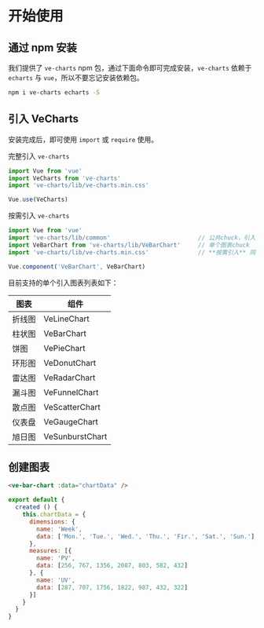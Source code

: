 # 开始使用

## 通过 npm 安装

我们提供了 `ve-charts` npm 包，通过下面命令即可完成安装，`ve-charts` 依赖于 `echarts` 与 `vue`，所以不要忘记安装依赖包。

```bash
npm i ve-charts echarts -S
```
## 引入 VeCharts

安装完成后，即可使用 `import` 或 `require` 使用。

完整引入 `ve-charts`

```js
import Vue from 'vue'
import VeCharts from 've-charts'
import 've-charts/lib/ve-charts.min.css'

Vue.use(VeCharts)
```

按需引入 `ve-charts`

```js
import Vue from 'vue'
import 've-charts/lib/common'                         // 公共chuck，引入单个图表前需引入公共包
import VeBarChart from 've-charts/lib/VeBarChart'     // 单个图表chuck
import 've-charts/lib/ve-charts.min.css'              // **按需引入** 同样需要引入样式     

Vue.component('VeBarChart', VeBarChart)
```

目前支持的单个引入图表列表如下：

| 图表 | 组件 |
| --- | --- |
| 折线图 | VeLineChart |
| 柱状图 | VeBarChart |
| 饼图 | VePieChart |
| 环形图 | VeDonutChart |
| 雷达图 | VeRadarChart |
| 漏斗图 | VeFunnelChart |
| 散点图 | VeScatterChart |
| 仪表盘 | VeGaugeChart |
| 旭日图 | VeSunburstChart |


## 创建图表

```html
<ve-bar-chart :data="chartData" />
```

```js
export default {
  created () {
    this.chartData = {
      dimensions: {
        name: 'Week',
        data: ['Mon.', 'Tue.', 'Wed.', 'Thu.', 'Fir.', 'Sat.', 'Sun.']
      },
      measures: [{
        name: 'PV',
        data: [256, 767, 1356, 2087, 803, 582, 432]
      }, {
        name: 'UV',
        data: [287, 707, 1756, 1822, 987, 432, 322]
      }]
    }
  }
}
```